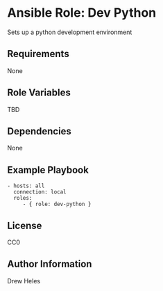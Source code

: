 Ansible Role: Dev Python
=========

Sets up a python development environment


Requirements
------------

None


Role Variables
--------------

TBD


Dependencies
------------

None


Example Playbook
----------------

    - hosts: all
      connection: local
      roles:
         - { role: dev-python }


License
-------

CC0


Author Information
------------------

Drew Heles
